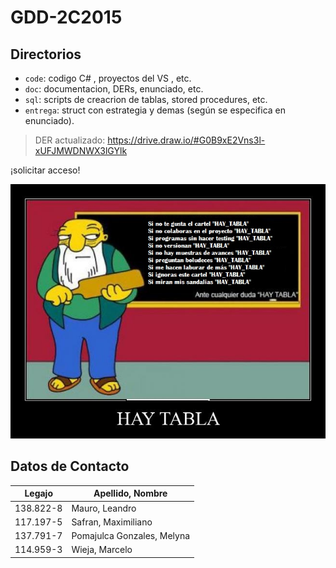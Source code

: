 # GDD-2C2015
## Directorios
 
* `code`: codigo C# , proyectos del VS , etc.
* `doc`: documentacion, DERs, enunciado, etc.
* `sql`: scripts de creacrion de tablas, stored procedures, etc.
* `entrega`: struct con estrategia y demas (según se especifica en enunciado).

> DER actualizado: https://drive.draw.io/#G0B9xE2Vns3l-xUFJMWDNWX3lGYlk

¡solicitar acceso!

![alt tag](https://github.com/lemmau/aerolineasFRBA/blob/master/images/HAY_TABLA.png)


## Datos de Contacto

Legajo | Apellido, Nombre | 
 ------------- | ------------- 
138.822-8 | Mauro, Leandro 
117.197-5 | Safran, Maximiliano 
137.791-7 | Pomajulca Gonzales, Melyna 
114.959-3 | Wieja, Marcelo 

